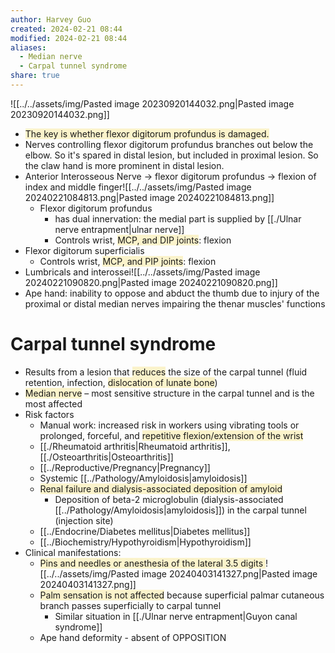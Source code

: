 ```yaml
---
author: Harvey Guo
created: 2024-02-21 08:44
modified: 2024-02-21 08:44
aliases:
  - Median nerve
  - Carpal tunnel syndrome
share: true
---
```

![[../../assets/img/Pasted image 20230920144032.png|Pasted image 20230920144032.png]]
- <span style="background:rgba(240, 200, 0, 0.2)">The key is whether flexor digitorum profundus is damaged.</span>
- Nerves controlling flexor digitorum profundus branches out below the elbow. So it's spared in distal lesion, but included in proximal lesion. So the claw hand is more prominent in distal lesion.
- Anterior Interosseous Nerve -> flexor digitorum profundus -> flexion of index and middle finger![[../../assets/img/Pasted image 20240221084813.png|Pasted image 20240221084813.png]]
	- Flexor digitorum profundus
		- has dual innervation: the medial part is supplied by [[./Ulnar nerve entrapment|ulnar nerve]]
		- Controls wrist, <span style="background:rgba(240, 200, 0, 0.2)">MCP, and DIP joints</span>: flexion
- Flexor digitorum superficialis
	- Controls wrist, <span style="background:rgba(240, 200, 0, 0.2)">MCP, and PIP joints</span>: flexion
- Lumbricals and interossei![[../../assets/img/Pasted image 20240221090820.png|Pasted image 20240221090820.png]]
- Ape hand: inability to oppose and abduct the thumb due to injury of the proximal or distal median nerves impairing the thenar muscles' functions
# Carpal tunnel syndrome
- Results from a lesion that <span style="background:rgba(240, 200, 0, 0.2)">reduces</span> the size of the carpal tunnel (fluid retention, infection, <span style="background:rgba(240, 200, 0, 0.2)">dislocation of lunate bone</span>)
- <span style="background:rgba(240, 200, 0, 0.2)">Median nerve</span> – most sensitive structure in the carpal tunnel and is the most affected
- Risk factors
	- Manual work: increased risk in workers using vibrating tools or prolonged, forceful, and <span style="background:rgba(240, 200, 0, 0.2)">repetitive flexion/extension of the wrist</span>
	- [[./Rheumatoid arthritis|Rheumatoid arthritis]], [[./Osteoarthritis|Osteoarthritis]]
	- [[../Reproductive/Pregnancy|Pregnancy]]
	- Systemic [[../Pathology/Amyloidosis|amyloidosis]] 
	- <span style="background:rgba(240, 200, 0, 0.2)">Renal failure and dialysis-associated deposition of amyloid</span>
		- Deposition of beta-2 microglobulin (dialysis-associated [[../Pathology/Amyloidosis|amyloidosis]]) in the carpal tunnel (injection site)
	- [[../Endocrine/Diabetes mellitus|Diabetes mellitus]]
	- [[../Biochemistry/Hypothyroidism|Hypothyroidism]]
- Clinical manifestations:
	- <span style="background:rgba(240, 200, 0, 0.2)">Pins and needles or anesthesia of the lateral 3.5 digits </span>![[../../assets/img/Pasted image 20240403141327.png|Pasted image 20240403141327.png]]
	- <span style="background:rgba(240, 200, 0, 0.2)">Palm sensation is not affected</span> because superficial palmar cutaneous branch passes superficially to carpal tunnel
		- Similar situation in [[./Ulnar nerve entrapment|Guyon canal syndrome]]
	- Ape hand deformity - absent of OPPOSITION